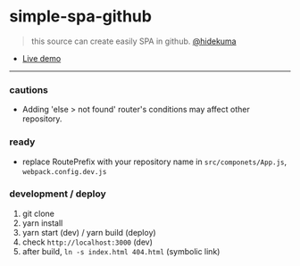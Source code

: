 # simple-spa-github
> this source can create easily SPA in github. [@hidekuma](https://github.com/hidekuma)
* [Live demo](https://hidekuma.github.io/simple-spa-github/)

---

### cautions
* Adding 'else > not found' router's conditions may affect other repository.

### ready
* replace RoutePrefix with your repository name in `src/componets/App.js`, `webpack.config.dev.js`

### development / deploy
1) git clone
2) yarn install
3) yarn start (dev) / yarn build (deploy)
4) check `http://localhost:3000` (dev)
5) after build, `ln -s index.html 404.html` (symbolic link)
